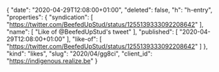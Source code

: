 {
  "date": "2020-04-29T12:08:00+01:00",
  "deleted": false,
  "h": "h-entry",
  "properties": {
    "syndication": [
      "https://twitter.com/BeefedUpStud/status/1255139333092208642"
    ],
    "name": [
      "Like of @BeefedUpStud's tweet"
    ],
    "published": [
      "2020-04-29T12:08:00+01:00"
    ],
    "like-of": [
      "https://twitter.com/BeefedUpStud/status/1255139333092208642"
    ]
  },
  "kind": "likes",
  "slug": "2020/04/gg8ci",
  "client_id": "https://indigenous.realize.be"
}
